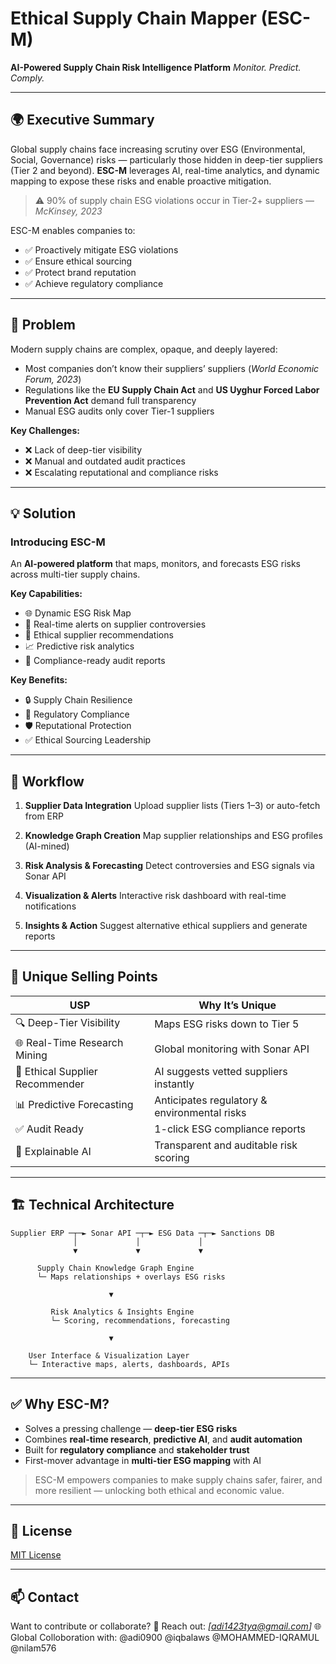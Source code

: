 # Ethical Supply Chain Mapper (ESC-M)

**AI-Powered Supply Chain Risk Intelligence Platform**
*Monitor. Predict. Comply.*

---

## 🌍 Executive Summary

Global supply chains face increasing scrutiny over ESG (Environmental, Social, Governance) risks — particularly those hidden in deep-tier suppliers (Tier 2 and beyond). **ESC-M** leverages AI, real-time analytics, and dynamic mapping to expose these risks and enable proactive mitigation.

> ⚠️ 90% of supply chain ESG violations occur in Tier-2+ suppliers — *McKinsey, 2023*

ESC-M enables companies to:

* ✅ Proactively mitigate ESG violations
* ✅ Ensure ethical sourcing
* ✅ Protect brand reputation
* ✅ Achieve regulatory compliance

---

## 🚨 Problem

Modern supply chains are complex, opaque, and deeply layered:

* Most companies don’t know their suppliers’ suppliers (*World Economic Forum, 2023*)
* Regulations like the **EU Supply Chain Act** and **US Uyghur Forced Labor Prevention Act** demand full transparency
* Manual ESG audits only cover Tier-1 suppliers

**Key Challenges:**

* ❌ Lack of deep-tier visibility
* ❌ Manual and outdated audit practices
* ❌ Escalating reputational and compliance risks

---

## 💡 Solution

### Introducing ESC-M

An **AI-powered platform** that maps, monitors, and forecasts ESG risks across multi-tier supply chains.

**Key Capabilities:**

* 🌐 Dynamic ESG Risk Map
* 🔔 Real-time alerts on supplier controversies
* 🤖 Ethical supplier recommendations
* 📈 Predictive risk analytics
* 📝 Compliance-ready audit reports

**Key Benefits:**

* 🔒 Supply Chain Resilience
* 🧾 Regulatory Compliance
* 🛡 Reputational Protection
* ✅ Ethical Sourcing Leadership

---

## 🔁 Workflow

1. **Supplier Data Integration**
   Upload supplier lists (Tiers 1–3) or auto-fetch from ERP

2. **Knowledge Graph Creation**
   Map supplier relationships and ESG profiles (AI-mined)

3. **Risk Analysis & Forecasting**
   Detect controversies and ESG signals via Sonar API

4. **Visualization & Alerts**
   Interactive risk dashboard with real-time notifications

5. **Insights & Action**
   Suggest alternative ethical suppliers and generate reports

---

## 🚀 Unique Selling Points

| USP                             | Why It’s Unique                              |
| ------------------------------- | -------------------------------------------- |
| 🔍 Deep-Tier Visibility         | Maps ESG risks down to Tier 5                |
| 🌐 Real-Time Research Mining    | Global monitoring with Sonar API             |
| 🧠 Ethical Supplier Recommender | AI suggests vetted suppliers instantly       |
| 📊 Predictive Forecasting       | Anticipates regulatory & environmental risks |
| ✅ Audit Ready                   | 1-click ESG compliance reports               |
| 🔎 Explainable AI               | Transparent and auditable risk scoring       |

---

## 🏗 Technical Architecture

```
Supplier ERP ─┬─► Sonar API ─┬─► ESG Data ─┬─► Sanctions DB
              │             │             │
              ▼             ▼             ▼

      Supply Chain Knowledge Graph Engine
      └─ Maps relationships + overlays ESG risks

                      ▼

         Risk Analytics & Insights Engine
         └─ Scoring, recommendations, forecasting

                      ▼

    User Interface & Visualization Layer
    └─ Interactive maps, alerts, dashboards, APIs
```

---

## ✅ Why ESC-M?

* Solves a pressing challenge — **deep-tier ESG risks**
* Combines **real-time research**, **predictive AI**, and **audit automation**
* Built for **regulatory compliance** and **stakeholder trust**
* First-mover advantage in **multi-tier ESG mapping** with AI

> ESC-M empowers companies to make supply chains safer, fairer, and more resilient — unlocking both ethical and economic value.

---

## 📎 License

[MIT License](LICENSE)

---

## 📫 Contact

Want to contribute or collaborate?
📧 Reach out: *\[[adi1423tya@gmail.com](mailto:adi1423tya@gmail.com)]*
🌐 Global Colloboration with: @adi0900 @iqbalaws @MOHAMMED-IQRAMUL @nilam576
